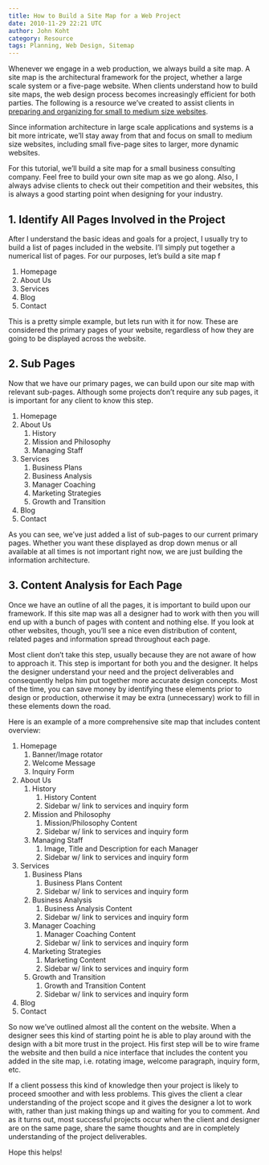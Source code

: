 ```yaml
---
title: How to Build a Site Map for a Web Project
date: 2010-11-29 22:21 UTC
author: John Koht
category: Resource
tags: Planning, Web Design, Sitemap
---
```


Whenever we engage in a web production, we always build a site map. A site map is the architectural framework for the project, whether a large scale system or a five-page website. When clients understand how to build site maps, the web design process becomes increasingly efficient for both parties. The following is a resource we’ve created to assist clients in [preparing and organizing for small to medium size websites](http://kohactive.com/blog/preparing-for-a-web-design-project).

Since information architecture in large scale applications and systems is a bit more intricate, we’ll stay away from that and focus on small to medium size websites, including small five-page sites to larger, more dynamic websites.

For this tutorial, we’ll build a site map for a small business consulting company. Feel free to build your own site map as we go along. Also, I always advise clients to check out their competition and their websites, this is always a good starting point when designing for your industry.

## 1. Identify All Pages Involved in the Project

After I understand the basic ideas and goals for a project, I usually try to build a list of pages included in the website. I’ll simply put together a numerical list of pages. For our purposes, let’s build a site map f

1. Homepage
2. About Us
3. Services
4. Blog
5. Contact

This is a pretty simple example, but lets run with it for now. These are considered the primary pages of your website, regardless of how they are going to be displayed across the website.

## 2. Sub Pages

Now that we have our primary pages, we can build upon our site map with relevant sub-pages. Although some projects don’t require any sub pages, it is important for any client to know this step.

1. Homepage
2. About Us
   1. History
   2. Mission and Philosophy
   3. Managing Staff
3. Services
   1. Business Plans
   2. Business Analysis
   3. Manager Coaching
   4. Marketing Strategies
   5. Growth and Transition
4. Blog
5. Contact

As you can see, we’ve just added a list of sub-pages to our current primary pages. Whether you want these displayed as drop down menus or all available at all times is not important right now, we are just building the information architecture.

## 3. Content Analysis for Each Page

Once we have an outline of all the pages, it is important to build upon our framework. If this site map was all a designer had to work with then you will end up with a bunch of pages with content and nothing else. If you look at other websites, though, you’ll see a nice even distribution of content, related pages and information spread throughout each page.

Most client don’t take this step, usually because they are not aware of how to approach it. This step is important for both you and the designer. It helps the designer understand your need and the project deliverables and consequently helps him put together more accurate design concepts. Most of the time, you can save money by identifying these elements prior to design or production, otherwise it may be extra (unnecessary) work to fill in these elements down the road.

Here is an example of a more comprehensive site map that includes content overview:

1. Homepage
   1. Banner/Image rotator
   2. Welcome Message
   3. Inquiry Form
2. About Us
   1. History
      1. History Content
      2. Sidebar w/ link to services and inquiry form
   2. Mission and Philosophy
      1. Mission/Philosophy Content
      2. Sidebar w/ link to services and inquiry form
   3. Managing Staff
      1. Image, Title and Description for each Manager
      2. Sidebar w/ link to services and inquiry form
3. Services
   1. Business Plans
      1. Business Plans Content
      2. Sidebar w/ link to services and inquiry form
   2. Business Analysis
      1. Business Analysis Content
      2. Sidebar w/ link to services and inquiry form
   3. Manager Coaching
      1. Manager Coaching Content
      2. Sidebar w/ link to services and inquiry form
   4. Marketing Strategies
      1. Marketing Content
      2. Sidebar w/ link to services and inquiry form
   5. Growth and Transition
      1. Growth and Transition Content
      2. Sidebar w/ link to services and inquiry form
4. Blog
5. Contact

So now we’ve outlined almost all the content on the website. When a designer sees this kind of starting point he is able to play around with the design with a bit more trust in the project. His first step will be to wire frame the website and then build a nice interface that includes the content you added in the site map, i.e. rotating image, welcome paragraph, inquiry form, etc.

If a client possess this kind of knowledge then your project is likely to proceed smoother and with less problems. This gives the client a clear understanding of the project scope and it gives the designer a lot to work with, rather than just making things up and waiting for you to comment. And as it turns out, most successful projects occur when the client and designer are on the same page, share the same thoughts and are in completely understanding of the project deliverables.

Hope this helps!